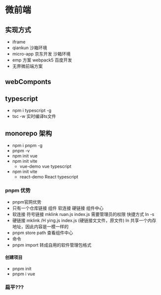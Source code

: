 # 微前端

## 实现方式
- iframe
- qiankun 沙箱环境
- micro-app 京东开发 沙箱环境
- emp 方案 webpack5 百度开发
- 无界微前端方案

## webComponts


## typescript
- npm i typescript -g
- tsc -w 实时编译ts文件


## monorepo 架构
- npm i pnpm -g
- pnpm -v
- npm init vue
- npm init vite
    - vue-demo vue typescript
- npm init vite
    - react-demo React typescript



### pnpm 优势
- pnpm官网优势
- 只有一个仓库链接 组件 软连接 硬链接 组件中心
- 软连接 符号链接 mklink ruan.js index.js 需要管理员的权限  快捷方式  ln -s
- 硬链接 mklink /H ying.js index.js   (硬链接文文件，原文件)   ln
    共享一个内存地址，因此内容是一模一样的
- pnpm store path 查看组件中心
- 命令
- pnpm import 转成自用的软件管理包格式

#### 创建项目
- pnpm init
- pnpm i vue


### 扁平???